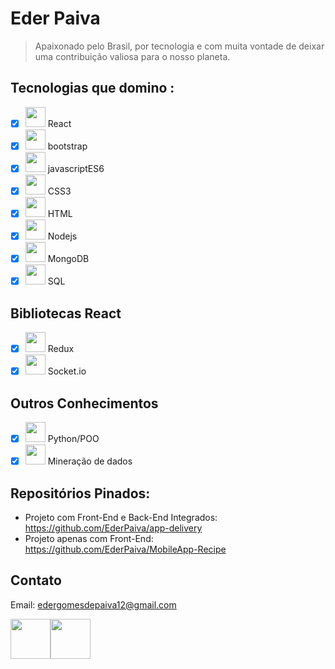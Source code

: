 # Eder Paiva
<blockquote>Apaixonado pelo Brasil, por tecnologia e com muita vontade de deixar uma contribuição valiosa para o nosso planeta.</blockquote>

## Tecnologias que domino :

- [x]  <img src="https://img.icons8.com/ios-glyphs/2x/react.png" width="32px"/> React
- [x]  <img src="https://img.icons8.com/windows/2x/bootstrap.png" width="32px"/> bootstrap
- [x]  <img src="https://img.icons8.com/ios-filled/2x/javascript-logo.png" width="32px"/> javascriptES6
- [x]  <img src="https://img.icons8.com/ios-filled/344/css3.png" width="32px"/> CSS3
- [x]  <img src="https://img.icons8.com/ios-filled/344/html-5--v2.png 2x" width="32px"/> HTML
- [x]  <img src="https://img.icons8.com/small/344/nodejs.png" width="32px"/> Nodejs
- [x] <img src="https://e7.pngegg.com/pngimages/480/899/png-clipart-mongodb-inc-computer-icons-mongodb-icons-cdr-angle.png" width="32px"/> MongoDB
- [x] <img src="https://img.icons8.com/windows/344/sql.png" width="32px"/> SQL

## Bibliotecas React
- [x] <img src="https://w7.pngwing.com/pngs/544/164/png-transparent-chain-react-computer-icons-angular-redux-science-miscellaneous-web-application-monochrome-photography-thumbnail.png" width="32px"/> Redux
- [x] <img src="https://cdn.worldvectorlogo.com/logos/socket-io.svg" width="32px"/> Socket.io

## Outros Conhecimentos

 - [x] <img src="https://cdn-icons-png.flaticon.com/512/28/28884.png" width="32px"/> Python/POO
 - [x] <img src="https://static.thenounproject.com/png/3929129-200.png" width="32px"/> Mineração de dados

## Repositórios Pinados:

- Projeto com Front-End e Back-End Integrados:
https://github.com/EderPaiva/app-delivery
- Projeto apenas com Front-End:
https://github.com/EderPaiva/MobileApp-Recipe

## Contato

Email: edergomesdepaiva12@gmail.com

<p><a href="https://www.linkedin.com/in/eder-paiva-68394584/"><img src="https://cdn.icon-icons.com/icons2/2428/PNG/512/linkedin_black_logo_icon_147114.png" width="64px"/></a><a href="https://www.facebook.com/edergomesdepaiva/"><img src="https://image.flaticon.com/icons/png/512/20/20673.png" width="64px"/></a><p>









